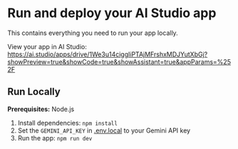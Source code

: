 # Run and deploy your AI Studio app

This contains everything you need to run your app locally.

View your app in AI Studio: https://ai.studio/apps/drive/1We3u14ciggIiPTAjMFrshxMDJYutXbGj?showPreview=true&showCode=true&showAssistant=true&appParams=%252F

## Run Locally

**Prerequisites:**  Node.js


1. Install dependencies:
   `npm install`
2. Set the `GEMINI_API_KEY` in [.env.local](.env.local) to your Gemini API key
3. Run the app:
   `npm run dev`
